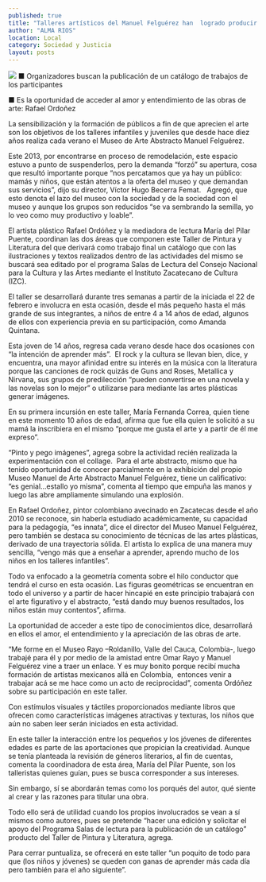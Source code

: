 ```yaml
---
published: true
title: "Talleres artísticos del Manuel Felguérez han  logrado producir un lazo, considera director"
author: "ALMA RIOS"
location: Local
category: Sociedad y Justicia
layout: posts
---
```


![](http://i.imgur.com/Qx22BHUm.jpg)
■ Organizadores buscan la publicación de un catálogo de trabajos de los participantes

■ Es la oportunidad de acceder al amor y entendimiento de las obras de arte: Rafael Ordoñez

La sensibilización y la formación de públicos a fin de que aprecien el arte son los objetivos de los talleres infantiles y juveniles que desde hace diez años realiza cada verano el Museo de Arte Abstracto Manuel Felguérez.

Este 2013, por encontrarse en proceso de remodelación, este espacio estuvo a punto de suspenderlos, pero la demanda “forzó” su apertura, cosa que resultó importante porque “nos percatamos que ya hay un público: mamás y niños, que están atentos a la oferta del museo y que demandan sus servicios”, dijo su director, Víctor Hugo Becerra Femat.  
Agregó, que esto denota el lazo del museo con la sociedad y de la sociedad con el museo y aunque los grupos son reducidos “se va sembrando la semilla, yo lo veo como muy productivo y loable”. 

El artista plástico Rafael Ordóñez y la mediadora de lectura María del Pilar Puente, coordinan las dos áreas que componen este Taller de Pintura y Literatura del que derivará como trabajo final un catálogo que con las ilustraciones y textos realizados dentro de las actividades del mismo se buscará sea editado por el programa Salas de Lectura del Consejo Nacional para la Cultura y las Artes mediante el Instituto Zacatecano de Cultura (IZC). 

El taller se desarrollará durante tres semanas a partir de la iniciada el 22 de febrero e involucra en esta ocasión, desde el más pequeño hasta el más grande de sus integrantes, a niños de entre 4 a 14 años de edad, algunos de ellos con experiencia previa en su participación, como Amanda Quintana.

Esta joven de 14 años, regresa cada verano desde hace dos ocasiones con “la intención de aprender más”.  El rock y la cultura se llevan bien, dice, y encuentra, una mayor afinidad entre su interés en la música con la literatura porque las canciones de rock quizás de Guns and Roses, Metallica y Nirvana, sus grupos de predilección “pueden convertirse en una novela y las novelas son lo mejor” o utilizarse para mediante las artes plásticas generar imágenes.

En su primera incursión en este taller, María Fernanda Correa, quien tiene en este momento 10 años de edad, afirma que fue ella quien le solicitó a su mamá la inscribiera en el mismo “porque me gusta el arte y a partir de él me expreso”.

“Pinto y pego imágenes”, agrega sobre la actividad recién realizada la experimentación con el collage.  Para el arte abstracto, mismo que ha tenido oportunidad de conocer parcialmente en la exhibición del propio Museo Manuel de Arte Abstracto Manuel Felguérez, tiene un calificativo: “es genial…estallo yo misma”, comenta al tiempo que empuña las manos y luego las abre ampliamente simulando una explosión.

En Rafael Ordoñez, pintor colombiano avecinado en Zacatecas desde el año 2010 se reconoce, sin haberla estudiado académicamente, su capacidad para la pedagogía, “es innata”, dice el director del Museo Manuel Felguérez, pero también se destaca su conocimiento de técnicas de las artes plásticas, derivado de una trayectoria sólida.
El artista lo explica de una manera muy sencilla, “vengo más que a enseñar a aprender, aprendo mucho de los niños en los talleres infantiles”.

Todo va enfocado a la geometría comenta sobre el hilo conductor que tendrá el curso en esta ocasión. Las figuras geométricas se encuentran en todo el universo y a partir de hacer hincapié en este principio trabajará con el arte figurativo y el abstracto, “está dando muy buenos resultados, los niños están muy contentos”, afirma.

La oportunidad de acceder a este tipo de conocimientos dice, desarrollará en ellos el amor, el entendimiento y la apreciación de las obras de arte.

“Me forme en el Museo Rayo –Roldanillo, Valle del Cauca, Colombia-, luego trabajé para él y por medio de la amistad entre Omar Rayo y Manuel Felguérez vine a traer un enlace. Y es muy bonito porque recibí mucha formación de artistas mexicanos allá en Colombia,  entonces venir a trabajar acá se me hace como un acto de reciprocidad”, comenta Ordóñez sobre su participación en este taller.

Con estímulos visuales y táctiles proporcionados mediante libros que ofrecen como características imágenes atractivas y texturas, los niños que aún no saben leer serán iniciados en esta actividad.

En este taller la interacción entre los pequeños y los jóvenes de diferentes edades es parte de las aportaciones que propician la creatividad. Aunque se tenía planteada la revisión de géneros literarios, al fin de cuentas, comenta la coordinadora de esta área, María del Pilar Puente, son los talleristas quienes guían, pues se busca corresponder a sus intereses.

Sin embargo, sí se abordarán temas como los porqués del autor, qué siente al crear y las razones para titular una obra.

Todo ello será de utilidad cuando los propios involucrados se vean a sí mismos como autores, pues se pretende “hacer una edición y solicitar el apoyo del Programa Salas de lectura para la publicación de un catálogo” producto del Taller de Pintura y Literatura, agrega.

Para cerrar puntualiza, se ofrecerá en este taller “un poquito de todo para que (los niños y jóvenes) se queden con ganas de aprender más cada día pero también para el año siguiente”.
